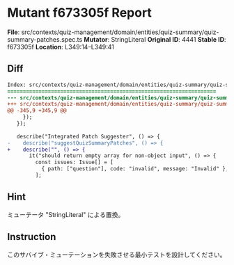 # Mutant f673305f Report

**File**: src/contexts/quiz-management/domain/entities/quiz-summary/quiz-summary-patches.spec.ts
**Mutator**: StringLiteral
**Original ID**: 4441
**Stable ID**: f673305f
**Location**: L349:14–L349:41

## Diff

```diff
Index: src/contexts/quiz-management/domain/entities/quiz-summary/quiz-summary-patches.spec.ts
===================================================================
--- src/contexts/quiz-management/domain/entities/quiz-summary/quiz-summary-patches.spec.ts	original
+++ src/contexts/quiz-management/domain/entities/quiz-summary/quiz-summary-patches.spec.ts	mutated #4441
@@ -345,9 +345,9 @@
     });
   });
 
   describe("Integrated Patch Suggester", () => {
-    describe("suggestQuizSummaryPatches", () => {
+    describe("", () => {
       it("should return empty array for non-object input", () => {
         const issues: Issue[] = [
           { path: ["question"], code: "invalid", message: "Invalid" },
         ];
```

## Hint

ミューテータ "StringLiteral" による置換。

## Instruction

このサバイブ・ミューテーションを失敗させる最小テストを設計してください。
